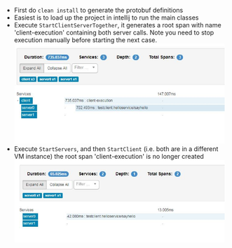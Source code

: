 - First do `clean install` to generate the protobuf definitions
- Easiest is to load up the project in intellij to run the main classes
- Execute `StartClientServerTogether`, it generates a root span with name 'client-execution' containing both server calls. Note you need to stop execution manually before starting the next case.   
![with root span](with-root-span.JPG "With root span")
- Execute `StartServers`, and then `StartClient` (i.e. both are in a different VM instance) the root span 'client-execution' is no longer created
![without root span](without-root-span.JPG "Without root span")
